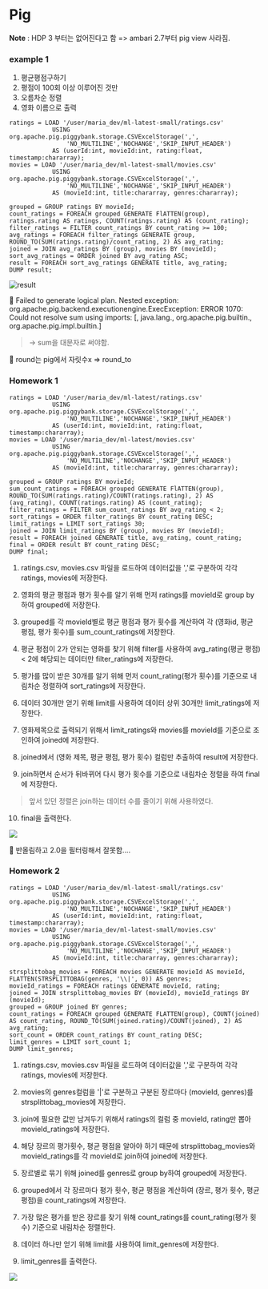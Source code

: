 # Pig

**Note** : HDP 3 부터는 없어진다고 함 => ambari 2.7부터 pig view 사라짐.

### example 1

1. 평균평점구하기
2. 평점이 100회 이상 이루어진 것만
3. 오름차순 정렬
4. 영화 이름으로 출력

```pig
ratings = LOAD '/user/maria_dev/ml-latest-small/ratings.csv' 
			USING org.apache.pig.piggybank.storage.CSVExcelStorage(',',
            	'NO_MULTILINE','NOCHANGE','SKIP_INPUT_HEADER')
            AS (userId:int, movieId:int, rating:float, timestamp:chararray);
movies = LOAD '/user/maria_dev/ml-latest-small/movies.csv'
			USING org.apache.pig.piggybank.storage.CSVExcelStorage(',',
            	'NO_MULTILINE','NOCHANGE','SKIP_INPUT_HEADER')
          	AS (movieId:int, title:chararray, genres:chararray);

grouped = GROUP ratings BY movieId;
count_ratings = FOREACH grouped GENERATE FlATTEN(group), ratings.rating AS ratings, COUNT(ratings.rating) AS (count_rating);
filter_ratings = FILTER count_ratings BY count_rating >= 100; 
avg_ratings = FOREACH filter_ratings GENERATE group, ROUND_TO(SUM(ratings.rating)/count_rating, 2) AS avg_rating;
joined = JOIN avg_ratings BY (group), movies BY (movieId);
sort_avg_ratings = ORDER joined BY avg_rating ASC;
result = FOREACH sort_avg_ratings GENERATE title, avg_rating;
DUMP result;
```

![result](./screenshot/pig_rating1_result.png)

:bug: Failed to generate logical plan. Nested exception: org.apache.pig.backend.executionengine.ExecException: ERROR 1070: Could not resolve sum using imports: [, java.lang., org.apache.pig.builtin., org.apache.pig.impl.builtin.] 

> -> sum을 대문자로 써야함.

:memo: round는 pig에서 자릿수x => round_to



### Homework 1

```pig
ratings = LOAD '/user/maria_dev/ml-latest/ratings.csv' 
			USING org.apache.pig.piggybank.storage.CSVExcelStorage(',',
            	'NO_MULTILINE','NOCHANGE','SKIP_INPUT_HEADER')
            AS (userId:int, movieId:int, rating:float, timestamp:chararray);
movies = LOAD '/user/maria_dev/ml-latest/movies.csv'
			USING org.apache.pig.piggybank.storage.CSVExcelStorage(',',
            	'NO_MULTILINE','NOCHANGE','SKIP_INPUT_HEADER')
          	AS (movieId:int, title:chararray, genres:chararray);

grouped = GROUP ratings BY movieId;
sum_count_ratings = FOREACH grouped GENERATE FlATTEN(group), ROUND_TO(SUM(ratings.rating)/COUNT(ratings.rating), 2) AS (avg_rating), COUNT(ratings.rating) AS (count_rating);
filter_ratings = FILTER sum_count_ratings BY avg_rating < 2;
sort_ratings = ORDER filter_ratings BY count_rating DESC;
limit_ratings = LIMIT sort_ratings 30;
joined = JOIN limit_ratings BY (group), movies BY (movieId);
result = FOREACH joined GENERATE title, avg_rating, count_rating;
final = ORDER result BY count_rating DESC;
DUMP final;
```

 1) ratings.csv, movies.csv 파일을 로드하여 데이터값을 ','로 구분하여 각각 ratings, movies에 저장한다.

 2) 영화의 평균 평점과 평가 횟수를 알기 위해 먼저 ratings를 movieId로 group by 하여 grouped에 저장한다.

 3) grouped를 각 movieId별로 평균 평점과 평가 횟수를 계산하여 각 (영화id, 평균 평점, 평가 횟수)를 sum_count_ratings에 저장한다. 

 4) 평균 평점이 2가 안되는 영화를 찾기 위해 filter를 사용하여 avg_rating(평균 평점) < 2에 해당되는 데이터만 filter_ratings에 저장한다.

 5) 평가를 많이 받은 30개를 알기 위해 먼저 count_rating(평가 횟수)를 기준으로 내림차순 정렬하여 sort_ratings에 저장한다.

 6) 데이터 30개만 얻기 위해 limit를 사용하여 데이터 상위 30개만 limit_ratings에 저장한다.

 7) 영화제목으로 출력되기 위해서 limit_ratings와 movies를 movieId를 기준으로 조인하여 joined에 저장한다.

 8) joined에서 (영화 제목, 평균 평점, 평가 횟수) 컬럼만 추출하여 result에 저장한다.

 9) join하면서 순서가 뒤바뀌어 다시 평가 횟수를 기준으로 내림차순 정렬을 하여 final에 저장한다. 

> 앞서 있던 정렬은 join하는 데이터 수를 줄이기 위해 사용하였다.

 10) final을 출력한다.

![](./screenshot/pig_rating2_result.png)

:memo: 반올림하고 2.0을 필터링해서 잘못함....



### Homework 2

```pig
ratings = LOAD '/user/maria_dev/ml-latest-small/ratings.csv' 
			USING org.apache.pig.piggybank.storage.CSVExcelStorage(',',
            	'NO_MULTILINE','NOCHANGE','SKIP_INPUT_HEADER')
            AS (userId:int, movieId:int, rating:float, timestamp:chararray);
movies = LOAD '/user/maria_dev/ml-latest-small/movies.csv'
			USING org.apache.pig.piggybank.storage.CSVExcelStorage(',',
            	'NO_MULTILINE','NOCHANGE','SKIP_INPUT_HEADER')
          	AS (movieId:int, title:chararray, genres:chararray);
     
strsplittobag_movies = FOREACH movies GENERATE movieId AS movieId, FLATTEN(STRSPLITTOBAG(genres, '\\|', 0)) AS genres;
movieId_ratings = FOREACH ratings GENERATE movieId, rating;
joined = JOIN strsplittobag_movies BY (movieId), movieId_ratings BY (movieId);
grouped = GROUP joined BY genres;
count_ratings = FOREACH grouped GENERATE FLATTEN(group), COUNT(joined) AS count_rating, ROUND_TO(SUM(joined.rating)/COUNT(joined), 2) AS avg_rating;
sort_count = ORDER count_ratings BY count_rating DESC;
limit_genres = LIMIT sort_count 1;
DUMP limit_genres;
```

 1) ratings.csv, movies.csv 파일을 로드하여 데이터값을 ','로 구분하여 각각 ratings, movies에 저장한다.

 2) movies의 genres컬럼을 '|'로 구분하고 구분된 장르마다 (movieId, genres)를 strsplittobag_movies에 저장한다.

 3) join에 필요한 값만 남겨두기 위해서 ratings의 컬럼 중 movieId, rating만 뽑아 movieId_ratings에 저장한다.

 4) 해당 장르의 평가횟수, 평균 평점을 알아야 하기 때문에 strsplittobag_movies와 movieId_ratings를 각 movieId로 join하여 joined에 저장한다.

 5) 장르별로 묶기 위해 joined를 genres로 group by하여 grouped에 저장한다.

 6) grouped에서 각 장르마다 평가 횟수, 평균 평점을 계산하여 (장르, 평가 횟수, 평균 평점)을 count_ratings에 저장한다.

 7) 가장 많은 평가를 받은 장르를 찾기 위해 count_ratings를 count_rating(평가 횟수) 기준으로 내림차순 정렬한다.

 8) 데이터 하나만 얻기 위해 limit를 사용하여 limit_genres에 저장한다.

 9) limit_genres를 출력한다.

![](./screenshot/pig_rating3_result.png)
